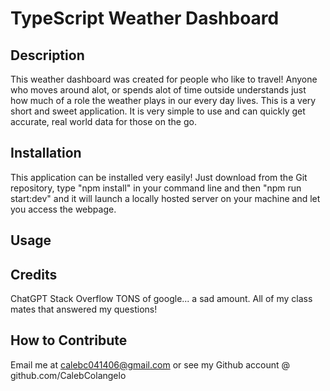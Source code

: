 # TypeScript Weather Dashboard

## Description

This weather dashboard was created for people who like to travel! Anyone who moves around alot, or spends alot of time outside understands just how much of a role the weather plays in our every day lives. This is a very short and sweet application. It is very simple to use and can quickly get accurate, real world data for those on the go. 

## Installation

This application can be installed very easily! Just download from the Git repository, type "npm install" in your command line and then "npm run start:dev" and it will launch a locally hosted server on your machine and let you access the webpage.

## Usage


## Credits

ChatGPT
Stack Overflow
TONS of google... a sad amount.
All of my class mates that answered my questions!

## How to Contribute

Email me at calebc041406@gmail.com or see my Github account @ github.com/CalebColangelo

